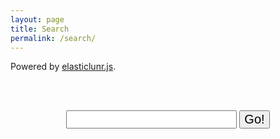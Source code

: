 ```yaml
---
layout: page
title: Search
permalink: /search/
---
```


Powered by <a href="http://elasticlunr.com/">elasticlunr.js</a>.

<br/>&nbsp;
<form action="get" id="site_search">
<center>
  <input style="font-size:20px;" type="text" id="search_box">
  <input style="font-size:20px;" type="submit" value="Go!">
</center>
</form>
<br/>&nbsp;
<br/>&nbsp;

<ul id="search_results"></ul>


<script src="/js/elasticlunr.min.js"></script>
<script src="/js/lunr.stemmer.support.min.js"></script>
<script src="/js/lunr.it.min.js"></script>
<script src="/js/jquery-3.3.1.min.js"></script>
<script src="/js/search.js"></script>